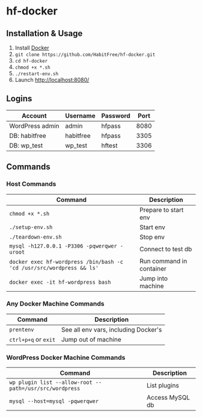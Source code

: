 # hf-docker

## Installation & Usage

1. Install [Docker](http://www.docker.com/)
2. `git clone https://github.com/HabitFree/hf-docker.git`
3. `cd hf-docker`
4. `chmod +x *.sh`
5. `./restart-env.sh`
6. Launch [http://localhost:8080/](http://localhost:8080/)

## Logins

Account         | Username  | Password | Port
----------------|-----------|----------|-----
WordPress admin | admin     | hfpass   | 8080
DB: habitfree   | habitfree | hfpass   | 3305
DB: wp_test     | wp_test   | hftest   | 3306

## Commands

### Host Commands

Command                                                               | Description
----------------------------------------------------------------------|-------------------------
`chmod +x *.sh`                                                       | Prepare to start env
`./setup-env.sh`                                                      | Start env
`./teardown-env.sh`                                                   | Stop env
`mysql -h127.0.0.1 -P3306 -pqwerqwer -uroot`                          | Connect to test db
`docker exec hf-wordpress /bin/bash -c 'cd /usr/src/wordpress && ls'` | Run command in container
`docker exec -it hf-wordpress bash`                                   | Jump into machine

### Any Docker Machine Commands

Command              | Description
---------------------|-------------------------------------
`prentenv`           | See all env vars, including Docker's
`ctrl+p+q` or `exit` | Jump out of machine

### WordPress Docker Machine Commands

Command                                                 | Description
--------------------------------------------------------|----------------
`wp plugin list --allow-root --path=/usr/src/wordpress` | List plugins
`mysql --host=mysql -pqwerqwer`                         | Access MySQL db

    
